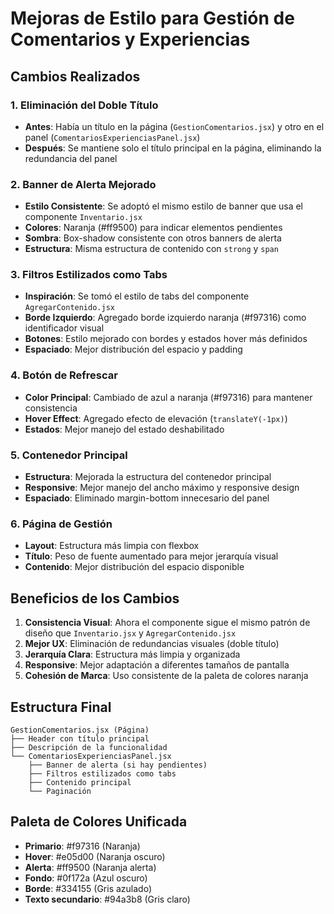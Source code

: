 # Mejoras de Estilo para Gestión de Comentarios y Experiencias

## Cambios Realizados

### 1. Eliminación del Doble Título
- **Antes**: Había un título en la página (`GestionComentarios.jsx`) y otro en el panel (`ComentariosExperienciasPanel.jsx`)
- **Después**: Se mantiene solo el título principal en la página, eliminando la redundancia del panel

### 2. Banner de Alerta Mejorado
- **Estilo Consistente**: Se adoptó el mismo estilo de banner que usa el componente `Inventario.jsx`
- **Colores**: Naranja (#ff9500) para indicar elementos pendientes
- **Sombra**: Box-shadow consistente con otros banners de alerta
- **Estructura**: Misma estructura de contenido con `strong` y `span`

### 3. Filtros Estilizados como Tabs
- **Inspiración**: Se tomó el estilo de tabs del componente `AgregarContenido.jsx`
- **Borde Izquierdo**: Agregado borde izquierdo naranja (#f97316) como identificador visual
- **Botones**: Estilo mejorado con bordes y estados hover más definidos
- **Espaciado**: Mejor distribución del espacio y padding

### 4. Botón de Refrescar
- **Color Principal**: Cambiado de azul a naranja (#f97316) para mantener consistencia
- **Hover Effect**: Agregado efecto de elevación (`translateY(-1px)`)
- **Estados**: Mejor manejo del estado deshabilitado

### 5. Contenedor Principal
- **Estructura**: Mejorada la estructura del contenedor principal
- **Responsive**: Mejor manejo del ancho máximo y responsive design
- **Espaciado**: Eliminado margin-bottom innecesario del panel

### 6. Página de Gestión
- **Layout**: Estructura más limpia con flexbox
- **Título**: Peso de fuente aumentado para mejor jerarquía visual
- **Contenido**: Mejor distribución del espacio disponible

## Beneficios de los Cambios

1. **Consistencia Visual**: Ahora el componente sigue el mismo patrón de diseño que `Inventario.jsx` y `AgregarContenido.jsx`
2. **Mejor UX**: Eliminación de redundancias visuales (doble título)
3. **Jerarquía Clara**: Estructura más limpia y organizada
4. **Responsive**: Mejor adaptación a diferentes tamaños de pantalla
5. **Cohesión de Marca**: Uso consistente de la paleta de colores naranja

## Estructura Final

```
GestionComentarios.jsx (Página)
├── Header con título principal
├── Descripción de la funcionalidad
└── ComentariosExperienciasPanel.jsx
    ├── Banner de alerta (si hay pendientes)
    ├── Filtros estilizados como tabs
    ├── Contenido principal
    └── Paginación
```

## Paleta de Colores Unificada

- **Primario**: #f97316 (Naranja)
- **Hover**: #e05d00 (Naranja oscuro)
- **Alerta**: #ff9500 (Naranja alerta)
- **Fondo**: #0f172a (Azul oscuro)
- **Borde**: #334155 (Gris azulado)
- **Texto secundario**: #94a3b8 (Gris claro)
